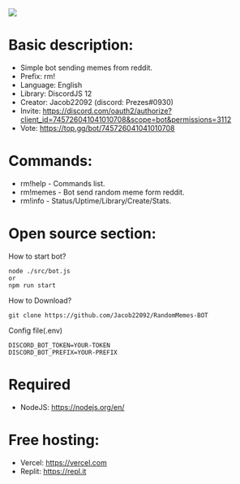 <img src="https://dev-bot.xyz/images/bot.pngg">

# Basic description:
- Simple bot sending memes from reddit.
- Prefix: rm!
- Language: English
- Library: DiscordJS 12
- Creator: Jacob22092 (discord: Prezes#0930)
- Invite: https://discord.com/oauth2/authorize?client_id=745726041041010708&scope=bot&permissions=3112
- Vote: https://top.gg/bot/745726041041010708

# Commands:
- rm!help - Commands list.
- rm!memes - Bot send random meme form reddit.
- rm!info - Status/Uptime/Library/Create/Stats.

# Open source section:

How to start bot?
```
node ./src/bot.js
or
npm run start
```
How to Download?
```
git clone https://github.com/Jacob22092/RandomMemes-BOT
```
Config file(.env)
```
DISCORD_BOT_TOKEN=YOUR-TOKEN
DISCORD_BOT_PREFIX=YOUR-PREFIX
```
# Required
- NodeJS: https://nodejs.org/en/
# Free hosting:
- Vercel: https://vercel.com
- Replit: https://repl.it
